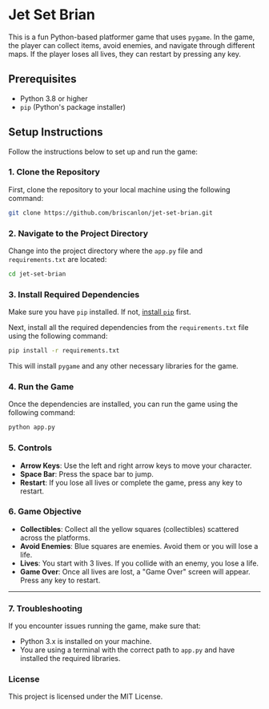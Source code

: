 
# Jet Set Brian

This is a fun Python-based platformer game that uses `pygame`. In the game, the player can collect items, avoid enemies, and navigate through different maps. If the player loses all lives, they can restart by pressing any key.

## Prerequisites

- Python 3.8 or higher
- `pip` (Python's package installer)

## Setup Instructions

Follow the instructions below to set up and run the game:

### 1. Clone the Repository

First, clone the repository to your local machine using the following command:

```bash
git clone https://github.com/briscanlon/jet-set-brian.git
```

### 2. Navigate to the Project Directory

Change into the project directory where the `app.py` file and `requirements.txt` are located:

```bash
cd jet-set-brian
```

### 3. Install Required Dependencies

Make sure you have `pip` installed. If not, [install `pip`](https://pip.pypa.io/en/stable/installation/) first.

Next, install all the required dependencies from the `requirements.txt` file using the following command:

```bash
pip install -r requirements.txt
```

This will install `pygame` and any other necessary libraries for the game.

### 4. Run the Game

Once the dependencies are installed, you can run the game using the following command:

```bash
python app.py
```

### 5. Controls

- **Arrow Keys**: Use the left and right arrow keys to move your character.
- **Space Bar**: Press the space bar to jump.
- **Restart**: If you lose all lives or complete the game, press any key to restart.

### 6. Game Objective

- **Collectibles**: Collect all the yellow squares (collectibles) scattered across the platforms.
- **Avoid Enemies**: Blue squares are enemies. Avoid them or you will lose a life.
- **Lives**: You start with 3 lives. If you collide with an enemy, you lose a life.
- **Game Over**: Once all lives are lost, a "Game Over" screen will appear. Press any key to restart.

---

### 7. Troubleshooting

If you encounter issues running the game, make sure that:
- Python 3.x is installed on your machine.
- You are using a terminal with the correct path to `app.py` and have installed the required libraries.

### License

This project is licensed under the MIT License.
